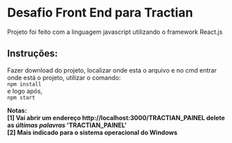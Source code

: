 # Desafio Front End para Tractian

Projeto foi feito com a linguagem javascript utilizando o framework React.js

## Instruções:
Fazer download do projeto, localizar onde esta o arquivo e no cmd entrar onde está o projeto, utilizar o comando:<br>
 `npm install`
 <br>e logo após,
 <br>`npm start`

**Notas:<br>
[1] Vai abrir um endereço http://localhost:3000/TRACTIAN_PAINEL delete as _últimas palavras_ 'TRACTIAN_PAINEL'**
<br>
**[2] Mais indicado para o sistema operacional do Windows**<br>
